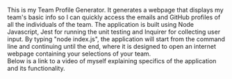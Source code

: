This is my Team Profile Generator.  It generates a webpage that displays my team's basic info
so I can quickly access the emails and GitHub profiles of all the individuals of the team.
The application is built using Node Javascript, Jest for running the unit testing and Inquirer for collecting user input. 
By typing "node index.js", the application will start from the command line and continuing until the end, 
where it is designed to open an internet webpage containing your selections of your team.  
Below is a link to a video of myself explaining specifics of the application and its functionality. 
